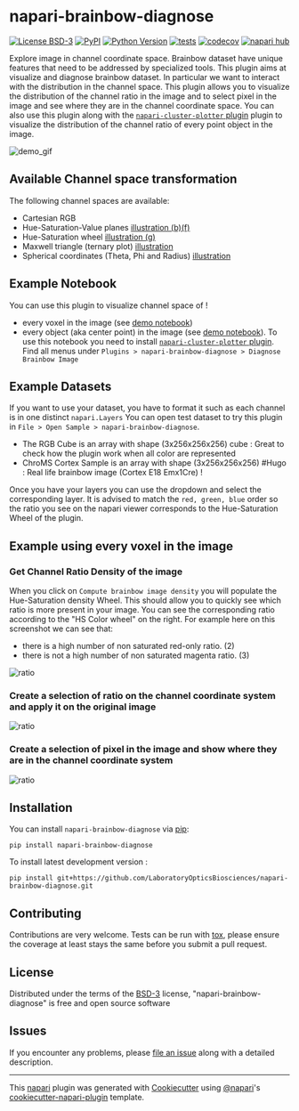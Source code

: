 # napari-brainbow-diagnose

[![License BSD-3](https://img.shields.io/pypi/l/napari-brainbow-diagnose.svg?color=green)](https://github.com/LaboratoryOpticsBiosciences/napari-brainbow-diagnose/raw/main/LICENSE)
[![PyPI](https://img.shields.io/pypi/v/napari-brainbow-diagnose.svg?color=green)](https://pypi.org/project/napari-brainbow-diagnose)
[![Python Version](https://img.shields.io/pypi/pyversions/napari-brainbow-diagnose.svg?color=green)](https://python.org)
[![tests](https://github.com/LaboratoryOpticsBiosciences/napari-brainbow-diagnose/workflows/tests/badge.svg)](https://github.com/LaboratoryOpticsBiosciences/napari-brainbow-diagnose/actions)
[![codecov](https://codecov.io/gh/LaboratoryOpticsBiosciences/napari-brainbow-diagnose/branch/main/graph/badge.svg)](https://codecov.io/gh/LaboratoryOpticsBiosciences/napari-brainbow-diagnose)
[![napari hub](https://img.shields.io/endpoint?url=https://api.napari-hub.org/shields/napari-brainbow-diagnose)](https://napari-hub.org/plugins/napari-brainbow-diagnose)

Explore image in channel coordinate space.
Brainbow dataset have unique features that need to be addressed by specialized tools. This plugin aims at visualize and diagnose brainbow dataset.
In particular we want to interact with the distribution in the channel space. This plugin allows you to visualize the distribution of the channel ratio in the image and to select pixel in the image and see where they are in the channel coordinate space. You can also use this plugin along with the [`napari-cluster-plotter` plugin](https://github.com/BiAPoL/napari-clusters-plotter?tab=readme-ov-file#installation) plugin to visualize the distribution of the channel ratio of every point object in the image.

![demo_gif](https://raw.githubusercontent.com/LaboratoryOpticsBiosciences/napari-brainbow-diagnose/main/docs/demo_napari-brainbow-diagnose.gif)

## Available Channel space transformation

The following channel spaces are available:

- Cartesian RGB
- Hue-Saturation-Value planes [illustration (b)(f)](https://en.wikipedia.org/wiki/File:Hsl-hsv_models.svg)
- Hue-Saturation wheel [illustration (g)](https://en.wikipedia.org/wiki/File:Hsl-hsv_models.svg)
- Maxwell triangle (ternary plot) [illustration](https://en.wikipedia.org/wiki/Ternary_plot)
- Spherical coordinates (Theta, Phi and Radius) [illustration](https://en.wikipedia.org/wiki/Spherical_coordinate_system)

## Example Notebook

You can use this plugin to visualize channel space of !
- every voxel in the image (see [demo notebook](docs/demo.ipynb))
- every object (aka center point) in the image (see [demo notebook](docs/cluster_plotter_compatibility.ipynb)). To use this notebook you need to install [`napari-cluster-plotter` plugin](https://github.com/BiAPoL/napari-clusters-plotter?tab=readme-ov-file#installation).
Find all menus under `Plugins > napari-brainbow-diagnose > Diagnose Brainbow Image`

## Example Datasets

If you want to use your dataset, you have to format it such as each channel is in one distinct `napari.Layers`
You can open test dataset to try this plugin in `File > Open Sample > napari-brainbow-diagnose`.

- The RGB Cube is an array with shape (3x256x256x256) cube : Great to check how the plugin work when all color are represented
- ChroMS Cortex Sample is an array with shape (3x256x256x256) #Hugo : Real life brainbow image (Cortex E18 Emx1Cre) !

Once you have your layers you can use the dropdown and select the corresponding layer. It is advised to match the `red, green, blue` order so the ratio you see on the napari viewer corresponds to the Hue-Saturation Wheel of the plugin.

## Example using every voxel in the image

### Get Channel Ratio Density of the image

When you click on `Compute brainbow image density` you will populate the Hue-Saturation density Wheel.
This should allow you to quickly see which ratio is more present in your image. You can see the corresponding ratio according to the "HS Color wheel" on the right.
For example here on this screenshot we can see that:

- there is a high number of non saturated red-only ratio. (2)
- there is not a high number of non saturated magenta ratio. (3)

![ratio](https://raw.githubusercontent.com/LaboratoryOpticsBiosciences/napari-brainbow-diagnose/main/docs/ratio_view.png)

### Create a selection of ratio on the channel coordinate system and apply it on the original image


![ratio](https://raw.githubusercontent.com/LaboratoryOpticsBiosciences/napari-brainbow-diagnose/main/docs/wheel_to_image_selection.gif)

### Create a selection of pixel in the image and show where they are in the channel coordinate system

![ratio](https://raw.githubusercontent.com/LaboratoryOpticsBiosciences/napari-brainbow-diagnose/main/docs/image_to_wheel_selection.gif)


## Installation

You can install `napari-brainbow-diagnose` via [pip]:

    pip install napari-brainbow-diagnose



To install latest development version :

    pip install git+https://github.com/LaboratoryOpticsBiosciences/napari-brainbow-diagnose.git


## Contributing

Contributions are very welcome. Tests can be run with [tox], please ensure
the coverage at least stays the same before you submit a pull request.

## License

Distributed under the terms of the [BSD-3] license,
"napari-brainbow-diagnose" is free and open source software

## Issues

If you encounter any problems, please [file an issue] along with a detailed description.

[napari]: https://github.com/napari/napari
[Cookiecutter]: https://github.com/audreyr/cookiecutter
[@napari]: https://github.com/napari
[MIT]: http://opensource.org/licenses/MIT
[BSD-3]: http://opensource.org/licenses/BSD-3-Clause
[GNU GPL v3.0]: http://www.gnu.org/licenses/gpl-3.0.txt
[GNU LGPL v3.0]: http://www.gnu.org/licenses/lgpl-3.0.txt
[Apache Software License 2.0]: http://www.apache.org/licenses/LICENSE-2.0
[Mozilla Public License 2.0]: https://www.mozilla.org/media/MPL/2.0/index.txt
[cookiecutter-napari-plugin]: https://github.com/napari/cookiecutter-napari-plugin

[file an issue]: https://github.com/LaboratoryOpticsBiosciences/napari-brainbow-diagnose/issues

[napari]: https://github.com/napari/napari
[tox]: https://tox.readthedocs.io/en/latest/
[pip]: https://pypi.org/project/pip/
[PyPI]: https://pypi.org/

----------------------------------

This [napari] plugin was generated with [Cookiecutter] using [@napari]'s [cookiecutter-napari-plugin] template.

<!--
Don't miss the full getting started guide to set up your new package:
https://github.com/napari/cookiecutter-napari-plugin#getting-started

and review the napari docs for plugin developers:
https://napari.org/stable/plugins/index.html
-->
